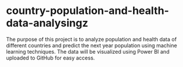 # country-population-and-health-data-analysingz
The purpose of this project is to analyze population and health data of different countries and predict the next year population using machine learning techniques. The data will be visualized using Power BI and uploaded to GitHub for easy access.
